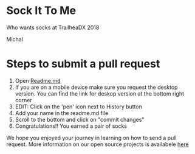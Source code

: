 # Sock It To Me

Who wants socks at TrailheaDX 2018

Michal
<h1>Steps to submit a pull request</h1>

1) Open [Readme.md](https://github.com/salesforce/sock-it-to-me/blob/master/README.md)
2) If you are on a mobile device make sure you request the desktop version. You can find the link for deskop version at the bottom right corner
3) EDIT: Click on the 'pen' icon next to History button 
4) Add your name in the readme.md file
5) Scroll to the bottom and click on "commit changes" 
6) Congratulations!! You earned a pair of socks


We hope you enjoyed your journey in learning on how to send a pull request. More information on our open source projects is availabele [here](https://salesforce.github.io/)

